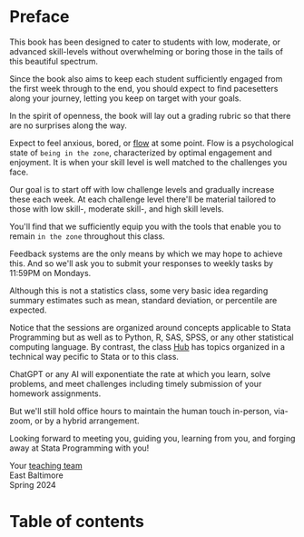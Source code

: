 # Preface

This book has been designed to cater to students with low, moderate, or advanced skill-levels without overwhelming or boring those in the tails of this beautiful spectrum. 

Since the book also aims to keep each student sufficiently engaged from the first week through to the end, you should expect to find pacesetters along your journey, letting you keep on target with your goals.

In the spirit of openness, the book will lay out a grading rubric so that there are no surprises along the way.

Expect to feel anxious, bored, or [flow](j001flow.ipynb) at some point. Flow is a psychological state of `being in the zone`, characterized by optimal engagement and enjoyment. It is when your skill level is well matched to the challenges you face.

Our goal is to start off with low challenge levels and gradually increase these each week. At each challenge level there'll be material tailored to those with low skill-, moderate skill-, and high skill levels.

You'll find that we sufficiently equip you with the tools that enable you to remain `in the zone` throughout this class.

Feedback systems are the only means by which we may hope to achieve this. And so we'll ask you to submit your responses to weekly tasks by 11:59PM on Mondays.

Although this is not a statistics class, some very basic idea regarding summary estimates such as mean, standard deviation, or percentile are expected.

Notice that the sessions are organized around concepts applicable to Stata Programming but as well as to Python, R, SAS, SPSS, or any other statistical computing language. By contrast, the class [Hub](j002hub.ipynb) has topics organized in a technical way pecific to Stata or to this class. 

ChatGPT or any AI will exponentiate the rate at which you learn, solve problems, and meet challenges including timely submission of your homework assignments.

But we'll still hold office hours to maintain the human touch in-person, via-zoom, or by a hybrid arrangement. 

Looking forward to meeting you, guiding you, learning from you, and forging away at Stata Programming with you!

Your [teaching team](j003team.ipynb)    
East Baltimore    
Spring 2024    

# Table of contents

```{tableofcontents}
```
